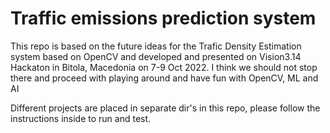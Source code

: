 # Traffic emissions prediction system

This repo is based on the future ideas for the Trafic Density Estimation system based on OpenCV and developed and presented on Vision3.14 Hackaton in Bitola, Macedonia on 7-9 Oct 2022. I think we should not stop there and proceed with playing around and have fun with OpenCV, ML and AI

Different projects are placed in separate dir's in this repo, please follow the instructions inside to run and test.
